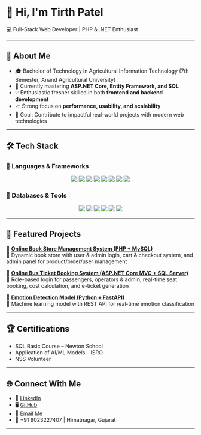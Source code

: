 # 👋 Hi, I'm Tirth Patel  

💻 Full-Stack Web Developer | PHP & .NET Enthusiast  

---

## 🚀 About Me  
- 🎓 Bachelor of Technology in Agricultural Information Technology (7th Semester, Anand Agricultural University)  
- 🌱 Currently mastering **ASP.NET Core, Entity Framework, and SQL**  
- 💡 Enthusiastic fresher skilled in both **frontend and backend development**  
- 📈 Strong focus on **performance, usability, and scalability**  
- 🎯 Goal: Contribute to impactful real-world projects with modern web technologies  

---

## 🛠️ Tech Stack  

### 🔹 Languages & Frameworks  
<p align="center">
  <img src="https://img.shields.io/badge/PHP-777BB4?style=for-the-badge&logo=php&logoColor=white" />
  <img src="https://img.shields.io/badge/C%23-239120?style=for-the-badge&logo=c-sharp&logoColor=white" />
  <img src="https://img.shields.io/badge/ASP.NET%20Core-512BD4?style=for-the-badge&logo=dotnet&logoColor=white" />
  <img src="https://img.shields.io/badge/Python-3776AB?style=for-the-badge&logo=python&logoColor=white" />
  <img src="https://img.shields.io/badge/JavaScript-F7DF1E?style=for-the-badge&logo=javascript&logoColor=black" />
  <img src="https://img.shields.io/badge/HTML5-E34F26?style=for-the-badge&logo=html5&logoColor=white" />
  <img src="https://img.shields.io/badge/CSS3-1572B6?style=for-the-badge&logo=css3&logoColor=white" />
  <img src="https://img.shields.io/badge/Bootstrap-7952B3?style=for-the-badge&logo=bootstrap&logoColor=white" />
</p>

### 🔹 Databases & Tools  
<p align="center">
  <img src="https://img.shields.io/badge/SQL%20Server-CC2927?style=for-the-badge&logo=microsoftsqlserver&logoColor=white" />
  <img src="https://img.shields.io/badge/MySQL-4479A1?style=for-the-badge&logo=mysql&logoColor=white" />
  <img src="https://img.shields.io/badge/Git-F05032?style=for-the-badge&logo=git&logoColor=white" />
  <img src="https://img.shields.io/badge/GitHub-181717?style=for-the-badge&logo=github&logoColor=white" />
  <img src="https://img.shields.io/badge/Visual%20Studio-5C2D91?style=for-the-badge&logo=visualstudio&logoColor=white" />
  <img src="https://img.shields.io/badge/VS%20Code-007ACC?style=for-the-badge&logo=visualstudiocode&logoColor=white" />
</p>

---

## 📂 Featured Projects  

🔹 [**Online Book Store Management System (PHP + MySQL)**](https://github.com/tirthpatel111/Online-Book-Store-Website)  
📌 Dynamic book store with user & admin login, cart & checkout system, and admin panel for product/order/user management  

🔹 [**Online Bus Ticket Booking System (ASP.NET Core MVC + SQL Server)**](https://github.com/tirthpatel111)  
📌 Role-based login for passengers, operators & admin, real-time seat booking, cost calculation, and e-ticket generation  

🔹 [**Emotion Detection Model (Python + FastAPI)**](https://github.com/tirthpatel111/Emotion-Detection)  
📌 Machine learning model with REST API for real-time emotion classification  

---

## 🏆 Certifications  
- SQL Basic Course – Newton School  
- Application of AI/ML Models – ISRO  
- NSS Volunteer  

---

## 🌐 Connect With Me  

- 💼 [LinkedIn](https://www.linkedin.com/in/tirth-patel-710abb268/)  
- 🖥️ [GitHub](https://github.com/tirthpatel111)  
- 📧 [Email Me](mailto:pateltirth5955@gmail.com)  
- 📱 +91 9023227407 | Himatnagar, Gujarat  

---
